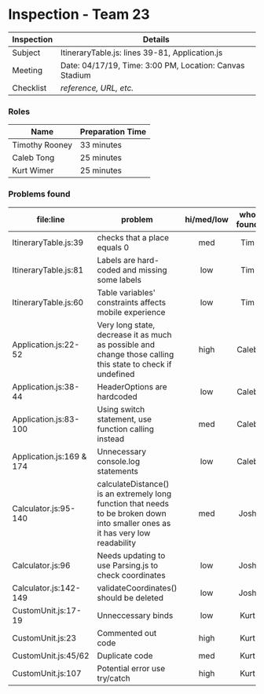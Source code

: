 # Inspection - Team 23 

| Inspection | Details |
| ----- | ----- |
| Subject | ItineraryTable.js: lines 39-81, Application.js |
| Meeting | Date: 04/17/19, Time: 3:00 PM, Location: Canvas Stadium |
| Checklist | *reference, URL, etc.* |

### Roles

| Name | Preparation Time |
| ---- | ---- |
| Timothy Rooney | 33 minutes |
| Caleb Tong | 25 minutes |
|  Kurt Wimer | 25 minutes |

### Problems found

| file:line | problem | hi/med/low | who found | github#  |
| --- | --- | :---: | :---: | --- |
| ItineraryTable.js:39 | checks that a place equals 0 | med | Tim | #306 |
| ItineraryTable.js:81 | Labels are hard-coded and missing some labels | low | Tim | #269 |
| ItineraryTable.js:60 | Table variables' constraints affects mobile experience | low | Tim | #296 |
| Application.js:22-52 | Very long state, decrease it as much as possible and change those calling this state to check if undefined | high | Caleb |  |
| Application.js:38-44 | HeaderOptions are hardcoded | low | Caleb |  |
| Application.js:83-100 | Using switch statement, use function calling instead | med | Caleb |  |
| Application.js:169 & 174 | Unnecessary console.log statements | low | Caleb |  |
| Calculator.js:95-140 | calculateDistance() is an extremely long function that needs to be broken down into smaller ones as it has very low readability | med | Josh | #312 |
| Calculator.js:96 | Needs updating to use Parsing.js to check coordinates | low | Josh | #313 |
| Calculator.js:142-149 | validateCoordinates() should be deleted | low | Josh | #313 |
| CustomUnit.js:17-19 | Unneccessary binds | low | Kurt | 307 |
| CustomUnit.js:23 | Commented out code | high | Kurt |  308 |
| CustomUnit.js:45/62 | Duplicate code | med | Kurt |  309 |
| CustomUnit.js:107 | Potential error use try/catch | high | Kurt | 310 |
